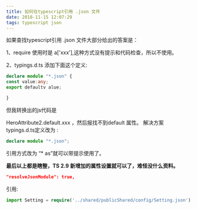 ```yaml
---
title: 如何在typescript引用 .json 文件
date: 2018-11-15 12:07:29
tags: typescript json
---
```

如果查找typescript引用 .json 文件大部分给出的答案是：

1、require 使用时是 a['xxx'],这种方式没有提示和代码检查，所以不使用。

2、typings.d.ts 添加下面这个定义:
```ts
declare module "*.json" {
const value:any;
export defaultv alue;

}
```
但我转换出的js代码是

HeroAttribute2.default.xxx ，然后报找不到default 属性。
解决方案
typings.d.ts定义改为 :
```ts
declare module "*.json";
```
引用方式改为 “* as”就可以带提示使用了。

**最后以上都是瞎整，TS 2.9  新增加的属性设置就可以了，难怪没什么资料。**

```json
"resolveJsonModule": true,
```

引用:
```ts
import Setting = require('../shared/publicShared/config/Setting.json');
```